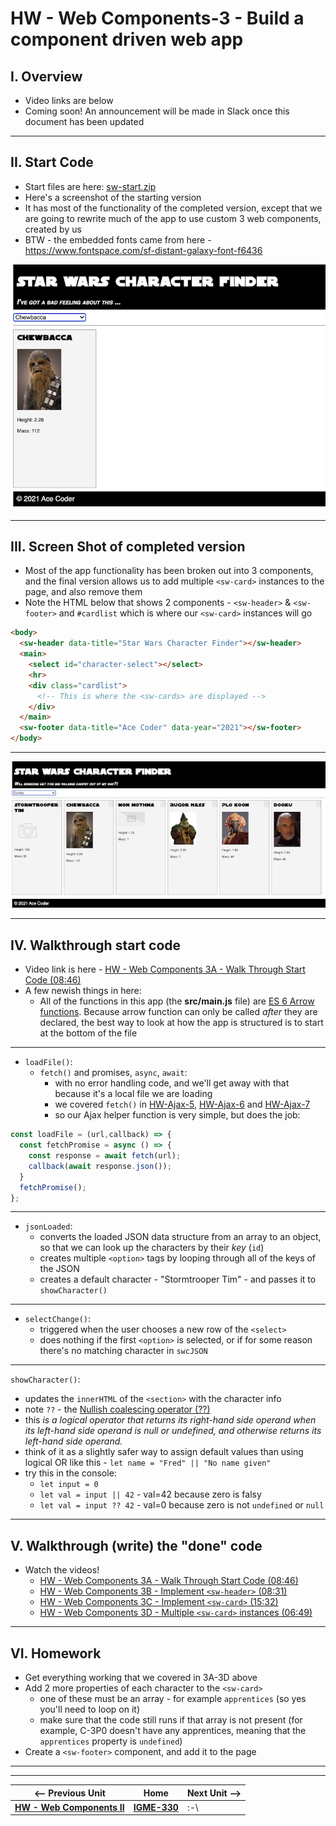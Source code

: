 # HW - Web Components-3 - Build a component driven web app

## I. Overview

- Video links are below
- Coming soon! An announcement will be made in Slack once this document has been updated

<hr>

## II. Start Code

- Start files are here: [sw-start.zip](_files/sw-start.zip)
- Here's a screenshot of the starting version
- It has most of the functionality of the completed version, except that we are going to rewrite much of the app to use custom 3 web components, created by us
- BTW - the embedded fonts came from here - https://www.fontspace.com/sf-distant-galaxy-font-f6436

![screenshot](_images/_wc/HW-wc-9.png)

<hr>

## III. Screen Shot of completed version

- Most of the app functionality has been broken out into 3 components, and the final version allows us to add multiple `<sw-card>` instances to the page, and also remove them
- Note the HTML below that shows 2 components - `<sw-header>` & `<sw-footer>` and `#cardlist` which is where our `<sw-card>` instances will go


```html
<body>
  <sw-header data-title="Star Wars Character Finder"></sw-header>
  <main>
    <select id="character-select"></select>
    <hr>
    <div class="cardlist">
      <!-- This is where the <sw-cards> are displayed -->
    </div>
  </main>
  <sw-footer data-title="Ace Coder" data-year="2021"></sw-footer>
</body>
```

<hr>

![screenshot](_images/_wc/HW-wc-10.png)

<hr>

## IV. Walkthrough start code

- Video link is here - [HW - Web Components 3A - Walk Through Start Code (08:46)](https://rit.hosted.panopto.com/Panopto/Pages/Viewer.aspx?id=4b9441fc-595e-4589-9ab6-ada701395685&start=0)
- A few newish things in here:
  - All of the functions in this app (the **src/main.js** file) are [ES 6 Arrow functions](https://developer.mozilla.org/en-US/docs/Web/JavaScript/Reference/Functions/Arrow_functions). Because arrow function can only be called *after* they are declared, the best way to look at how the app is structured is to start at the bottom of the file

<hr>

- `loadFile()`:
  - `fetch()` and promises, `async`, `await`:
    -  with no error handling code, and we'll get away with that because it's a local file we are loading
    -  we covered `fetch()` in [HW-Ajax-5](HW-ajax-5.md), [HW-Ajax-6](HW-ajax-6.md) and [HW-Ajax-7](HW-ajax-7.md)
    - so our Ajax helper function is very simple, but does the job:

```js
const loadFile = (url,callback) => {
  const fetchPromise = async () => {
    const response = await fetch(url);
    callback(await response.json());
  }
  fetchPromise();
};
```

<hr>

- `jsonLoaded`:
  - converts the loaded JSON data structure from an array to an object, so that we can look up the characters by their *key* (`id`)
  - creates multiple `<option>` tags by looping through all of the keys of the JSON
  - creates a default character - "Stormtrooper Tim" - and passes it to `showCharacter()`

<hr>

- `selectChange()`:
  - triggered when the user chooses a new row of the `<select>`
  - does nothing if the first `<option>` is selected, or if for some reason there's no matching character in `swcJSON`

<hr>

`showCharacter()`:
  - updates the `innerHTML` of the `<section>` with the character info
  - note `??` - the [Nullish coalescing operator (??)](https://developer.mozilla.org/en-US/docs/Web/JavaScript/Reference/Operators/Nullish_coalescing_operator)
  - this *is a logical operator that returns its right-hand side operand when its left-hand side operand is null or undefined, and otherwise returns its left-hand side operand.*
  - think of it as a slightly safer way to assign default values than using logical OR like this - `let name = "Fred" || "No name given"`
  - try this in the console:
    - `let input = 0`
    - `let val = input || 42` - val=42 because zero is falsy
    - `let val = input ?? 42` - val=0 because zero is not `undefined` or `null`

<hr>

## V. Walkthrough (write) the "done" code

- Watch the videos!
  - [HW - Web Components 3A - Walk Through Start Code (08:46)](https://rit.hosted.panopto.com/Panopto/Pages/Viewer.aspx?id=4b9441fc-595e-4589-9ab6-ada701395685&start=0)
  - [HW - Web Components 3B - Implement `<sw-header>` (08:31)](https://rit.hosted.panopto.com/Panopto/Pages/Viewer.aspx?id=d72258d0-8419-4735-aeaa-ada7014993b4&start=0)
  - [HW - Web Components 3C - Implement `<sw-card>` (15:32)](https://rit.hosted.panopto.com/Panopto/Pages/Viewer.aspx?id=066099ca-bd71-444f-a0a6-ada7016144b1&start=0)
  - [HW - Web Components 3D - Multiple `<sw-card>` instances (06:49)](https://rit.hosted.panopto.com/Panopto/Pages/Viewer.aspx?id=15b3231b-b7df-40b2-9acc-ada80125d594&start=0)
 
<hr>

## VI. Homework

- Get everything working that we covered in 3A-3D above
- Add 2 more properties of each character to the `<sw-card>`
  - one of these must be an array - for example `apprentices` (so yes you'll need to loop on it)
  - make sure that the code still runs if that array is not present (for example, C-3P0 doesn't have any apprentices, meaning that the `apprentices` property is `undefined`)
- Create a `<sw-footer>` component, and add it to the page

<hr><hr>

| <-- Previous Unit | Home | Next Unit -->
| --- | --- | --- 
|  [**HW - Web Components II**](HW-wc-2.md)  |  [**IGME-330**](../README.md) | :-\
